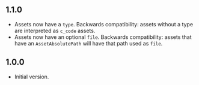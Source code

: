 ## 1.1.0

- Assets now have a `type`.
  Backwards compatibility: assets without a type are interpreted as `c_code` assets.
- Assets now have an optional `file`.
  Backwards compatibility: assets that have an `AssetAbsolutePath` will have that path used as `file`.

## 1.0.0

- Initial version.

